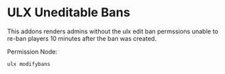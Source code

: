 ULX Uneditable Bans
===================
This addons renders admins without the ulx edit ban permssions unable to re-ban players 10 minutes after the ban was created.

Permission Node:

```
ulx modifybans
```